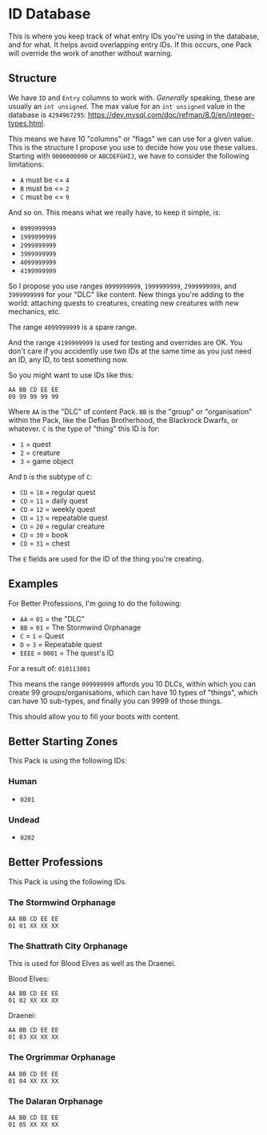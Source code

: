 # ID Database

This is where you keep track of what entry IDs you're using in the database, and for what. It helps avoid overlapping entry IDs. If this occurs, one Pack will override the work of another without warning.

## Structure

We have `ID` and `Entry` columns to work with. _Generally_ speaking, these are usually an `int unsigned`. The max value for an `int unsigned` value in the database is `4294967295`: https://dev.mysql.com/doc/refman/8.0/en/integer-types.html.

This means we have 10 "columns" or "flags" we can use for a given value. This is the structure I propose you use to decide how you use these values. Starting with `0000000000` or `ABCDEFGHIJ`, we have to consider the following limitations:

- `A` must be <= `4`
- `B` must be <= `2`
- `C` must be <= `9`

And so on. This means what we really have, to keep it simple, is:

- `0999999999`
- `1999999999`
- `2999999999`
- `3999999999`
- `4099999999`
- `4199999999`

So I propose you use ranges `0999999999`, `1999999999`, `2999999999`, and `3999999999` for your "DLC" like content. New things you're adding to the world: attaching quests to creatures, creating new creatures with new mechanics, etc.

The range `4099999999` is a spare range.

And the range `4199999999` is used for testing and overrides are OK. You don't care if you accidently use two IDs at the same time as you just need an ID, any ID, to test something now.

So you might want to use IDs like this:

```
AA BB CD EE EE
09 99 99 99 99
```

Where `AA` is the "DLC" of content Pack. `BB` is the "group" or "organisation" within the Pack, like the Defias Brotherhood, the Blackrock Dwarfs, or whatever. `C` is the type of "thing" this ID is for:

- `1` = quest
- `2` = creature
- `3` = game object

And `D` is the subtype of `C`:

- `CD` = `10` = regular quest
- `CD` = `11` = daily quest
- `CD` = `12` = weekly quest
- `CD` = `13` = repeatable quest
- `CD` = `20` = regular creature
- `CD` = `30` = book
- `CD` = `31` = chest

The `E` fields are used for the ID of the thing you're creating.

## Examples

For Better Professions, I'm going to do the following:

- `AA`      = `01`   = the "DLC"
- `BB`      = `01`   = The Stormwind Orphanage
- `C`       = `1`    = Quest
- `D`       = `3`    = Repeatable quest
- `EEEE`    = `0001` = The quest's ID

For a result of: `010113001`

This means the range `099999999` affords you 10 DLCs, within which you can create 99 groups/organisations, which can have 10 types of "things", which can have 10 sub-types, and finally you can 9999 of those things.

This should allow you to fill your boots with content.

## Better Starting Zones

This Pack is using the following IDs:

### Human

- `0201`

### Undead

- `0202`

## Better Professions

This Pack is using the following IDs.

### The Stormwind Orphanage

```
AA BB CD EE EE
01 01 XX XX XX
```

### The Shattrath City Orphanage

This is used for Blood Elves as well as the Draenei.

Blood Elves:

```
AA BB CD EE EE
01 02 XX XX XX
```

Draenei:

```
AA BB CD EE EE
01 03 XX XX XX
```

### The Orgrimmar Orphanage

```
AA BB CD EE EE
01 04 XX XX XX
```

### The Dalaran Orphanage

```
AA BB CD EE EE
01 05 XX XX XX
```